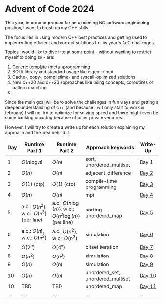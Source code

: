 # Advent of Code 2024
This year, in order to prepare for an upcoming NG software engineering position, I want to brush up my C++ skills. 

The focus lies in using modern C++ best practices and getting used to implementing efficient and correct solutions to this year's AoC challenges.

Topics I would like to dive into at some point - without wanting to restrict myself to doing so - are:

1) Generic template (meta-)programming
2) SOTA library and standard usage like eigen or mpi
3) Cache-, copy-, compiletime- and syscall-optimized solutions
4) New c++20 and c++23 approaches like using concepts, coroutines or pattern matching
5) ...

Since the main goal will be to solve the challenges in fun ways and getting a deeper understanding of c++ (and because I will only start to work in february) I will not try to optimize for solving speed and there might even be some backlog occuring because of other private ventures.

However, I will try to create a write up for each solution explaining my approach and the idea behind it.

| Day | Runtime Part 1     | Runtime Part 2    | Approach keywords              | Write-Up                       |  
|-----|--------------------|-------------------|--------------------------------|--------------------------------|
| 1   | $O(n\log{n})$      | $O(n)$            | sort, unordered_multiset       | [Day 1](day_1/writeup.md)      |
| 2   | $O(n)$             | $O(n)$            | adjacent_difference            | [Day 2](day_2/writeup.md)      |
| 3   | $O(1)$ (ctp)       | $O(1)$ (ctp)      | compile-time programming       | [Day 3](day_3/writeup.md)      |
| 4   | $O(n)$             | $O(n)$               | mpi                            | [Day 4](day_4/writeup.md)      |
| 5   | a.c.: $O(n^2)$, w.c.: $O(n^3)$ (per line)    |   a.c.: $O(n\log(n))$, w.c.: $O(n^2\log(n))$ (per line)             | sorting, unordered_map         | [Day 5](day_5/writeup.md)      |
| 6   | a.c.: $O(n)$, w.c.: $O(n^2)$        | a.c.: $O(n^2)$, w.c.: $O(n^3)$      | simulation       | [Day 6](day_6/writeup.md)      |
| 7   | $O(2^n)$       | $O(4^n)$      | bitset iteration       | [Day 7](day_7/writeup.md)      |
| 8   | $O(n^2)$       | $O(n^3)$      | simulation       | [Day 8](day_8/writeup.md)      |
| 9   | $O(n)$       | $O(n)$      | simulation       | [Day 9](day_9/writeup.md)      |
| 10   | $O(n)$       | $O(n)$      | unordered_set, unordered_multiset       | [Day 10](day_10/writeup.md)      |
| 10   | TBD       | TBD      | unordered_map       | [Day 11](day_11/writeup.md)      |
| ... | ...                | ...               | ...                            | ...                            |
